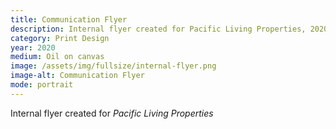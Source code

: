 ```yaml
---
title: Communication Flyer
description: Internal flyer created for Pacific Living Properties, 2020
category: Print Design
year: 2020
medium: Oil on canvas
image: /assets/img/fullsize/internal-flyer.png
image-alt: Communication Flyer
mode: portrait
---
```


Internal flyer created for *Pacific Living Properties*
